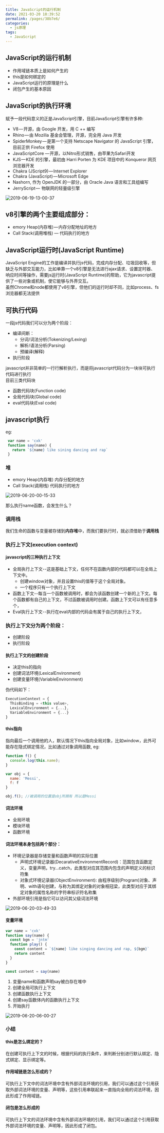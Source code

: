 ```yaml
---
title: JavaScript的运行机制
date: 2021-03-20 18:39:52
permalink: /pages/38b7e6/
categories:
  - js原理
tags:
  - JavaScript
---
```

## JavaScript的运行机制

- 作用域链本质上是如何产生的
- this是如何绑定的
- JavaScript运行的原理是什么
- 闭包产生的基本原因

## JavaScript的执行环境
赋予一段代码意义的正是JavaScript引擎，目前JavaScript引擎有许多种:

- V8 — 开源，由 Google 开发，用 C ++ 编写
- Rhino — 由 Mozilla 基金会管理，开源，完全用 Java 开发
- SpiderMonkey — 是第一个支持 Netscape Navigator 的 JavaScript 引擎，目前正供 Firefox 使用
- JavaScriptCore — 开源，以Nitro形式销售，由苹果为Safari开发
- KJS — KDE 的引擎，最初由 Harri Porten 为 KDE 项目中的 Konqueror 网页浏览器开发
- Chakra (JScript9) — Internet Explorer
- Chakra (JavaScript) — Microsoft Edge
- Nashorn, 作为 OpenJDK 的一部分，由 Oracle Java 语言和工具组编写
- JerryScript —  物联网的轻量级引擎

![2019-06-19-13-00-37]( https://xiaomuzhu-image.oss-cn-beijing.aliyuncs.com/27d902eae39383d1e92d05f4be51ce9b.png)

## v8引擎的两个主要组成部分：
- emory Heap(内存堆) — 内存分配地址的地方
- Call Stack(调用堆栈) — 代码执行的地方

## JavaScript运行时(JavaScript Runtime)

JavaScript Engine的工作是编译并执行js代码，完成内存分配、垃圾回收等，但缺乏与外部交互能力，比如单靠一个v8引擎是无法进行ajax请求、设置定时器、响应时间等操作，需要js运行时(JavaScript Runtime)的帮助，它为javascript提供了一些对象或机制，使它能够与外界交互。  
虽然Chrome和node都使用了v8引擎，但他们的运行时却不同，比如process、fs浏览器都无法提供

## 可执行代码  
一段js代码我们可以分为两个阶段：
* 编译间断：
  * 分词/词法分析(Tokenizing/Lexing)
  * 解析/语法分析(Parsing)
  * 预编译(解释)
* 执行阶段  

javascript并非简单的一行行解析执行，而是将javascript代码分为一块块可执行代码进行执行  
目前三类代码块  
* 函数代码块(Function code)
* 全局代码块(Global code)
* eval代码块(Eval code)

## javascript执行

eg:

```js
 var name = 'cxk'
 function say(name) {
   return `${name} like sining dancing and rap`
 }
```

### 堆

* emory Heap(内存堆) 内存分配的地方
* Call Stack(调用栈) 代码执行的地方

![2019-06-20-00-15-33](https://xiaomuzhu-image.oss-cn-beijing.aliyuncs.com/65c06e0194c7f94e7af45e8fcb30e004.png)  

那么执行name函数，会发生什么？

### 调用栈

我们生命的函数与变量被存储到**内存堆**中，而我们要执行时，就必须借助于**调用栈**  

### 执行上下文(execution context)

#### javascript的三种执行上下文

* 全局执行上下文--这是基础上下文，任何不在函数内部的代码都可以在全局上下文中。
  * 创建window对象，并且设置this的值等于这个全局对象。
  * 一个程序只有一个执行上下文
* 函数上下文--每当一个函数被调用时，都会为该函数创建一个新的上下文。每个函数都有自己的上下文，不过函数被调用时创建。函数上下文可以有任意多个，
* Eval执行上下文--执行在eval内部的代码会有属于自己的执行上下文，

### 执行上下文分为两个阶段： 
* 创建阶段
* 执行阶段

#### 执行上下文的创建阶段

* 决定this的指向
* 创建词法环境(LexicalEnvironment)
* 创建变量环境(VariableEnvironment)

伪代码如下：

```js
ExecutionContext = {
  ThisBinding = <this value>,
  LexicalEnvironment = {...},
  VariableEnvironment = {...}
}
```

#### this指向

指向最后一个调用他的人，默认情况下this指向全局对象，比如window，此外可能存在隐式绑定情况，比如通过对象调用函数, eg:

```js
function f() {
  console.log(this.name);
}

var obj = {
  name: 'Messi',
  f: f
}

obj.f(); //被调用的位置是obj所拥有 所以是Messi
```

#### 词法环境

* 全局环境
* 模块环境
* 函数环境

#### 词法环境本身包括两个部分：

* 环境记录器是存储变量和函数声明的实际位置
  * 声明式环境记录器(DecarativeEnvironmentRecord)：范围包含函数定义，变量声明，try...catch，此类型对应其范围内包含的声明定义的标识符集
  * 对象式环境记录器(ObjectEnvironment): 由程序级别(Program)对象、声明、with语句创建，与称为其绑定对象的对象相冠梁，此类型对应于其绑定对象的属性名称的字符串标识符名称集
* 外部环境引用是指它可以访问其父级词法环境

![2019-06-20-03-49-33]( https://xiaomuzhu-image.oss-cn-beijing.aliyuncs.com/f2fd3a92e2aa96c5005d525389834a57.png)


#### 变量环境

```js
var name = 'cxk'
function say(name) {
  const bgm = 'jntm'
  function play() {
    const content = `${name} like singing dancing and rap, ${bgm}`
    return content
  }
}

const content = say(name)
```
1. 变量name和函数声明say被白存在堆中
2. 创建全局可执行上下文
3. 创建函数执行上下文
4. 创建say函数体内的函数执行上下文
5. 开始执行


![2019-06-20-06-00-27]( https://xiaomuzhu-image.oss-cn-beijing.aliyuncs.com/0f1701f3b7061942ae24a9357f28bc2e.png)

### 小结

#### this是怎么绑定的？
在创建可执行上下文的时候，根据代码的执行条件，来判断分别进行默认绑定、隐式绑定、显示绑定等。

#### 作用域链是怎么形成的？

可执行上下文中的词法环境中含有外部词法环境的引用，我们可以通过这个引用获取外部词法环境的变量、声明等，这些引用串联起来一直指向全局的词法环境，因此形成了作用域链。

#### 闭包是怎么形成的

可执行上下文的词法环境中含有外部词法环境的引用，我们可以通过这个引用获取外部词法环境的变量、声明等，因此形成了闭包。